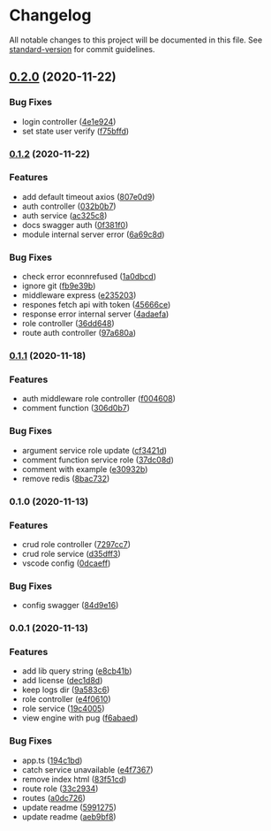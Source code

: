 # Changelog

All notable changes to this project will be documented in this file. See [standard-version](https://github.com/conventional-changelog/standard-version) for commit guidelines.

## [0.2.0](///compare/v0.1.2...v0.2.0) (2020-11-22)


### Bug Fixes

* login controller ([4e1e924](///commit/4e1e924539364794419aebc5d03a2033933fd7e0))
* set state user verify ([f75bffd](///commit/f75bffd23efa9d38647ca152d8540019aa3a8ac5))

### [0.1.2](///compare/v0.1.1...v0.1.2) (2020-11-22)


### Features

* add default timeout axios ([807e0d9](///commit/807e0d9c649468757d3f083856e4ad012be90ba2))
* auth controller ([032b0b7](///commit/032b0b7a3329794d03e8a3bfd92b61baacb93654))
* auth service ([ac325c8](///commit/ac325c805021f77f4141b66244b86c7e1b09c18c))
* docs swagger auth ([0f381f0](///commit/0f381f0b6612d80b244adc1499549a33355daff1))
* module internal server error ([6a69c8d](///commit/6a69c8d2638a118c9af7adf82a3769e1f9ca84b6))


### Bug Fixes

* check error econnrefused ([1a0dbcd](///commit/1a0dbcdb1e29e2d11d5151f5ec440d60b204c3d4))
* ignore git ([fb9e39b](///commit/fb9e39b435996496bf46105b3bf3f2317472d86d))
* middleware express ([e235203](///commit/e235203e499a01797f378db3aa657620d2bba7b7))
* respones fetch api with token ([45666ce](///commit/45666cef978832fcd3c315c472403f6df9add2b6))
* response error internal server ([4adaefa](///commit/4adaefa5d3d1bc10729954679110e51d53c52344))
* role controller ([36dd648](///commit/36dd648e0e2cbc1d995a8751bbfe6d018151cfc5))
* route auth controller ([97a680a](///commit/97a680acfc64ab5ebd32bad81a170c37ad9bde7b))

### [0.1.1](///compare/v0.1.0...v0.1.1) (2020-11-18)


### Features

* auth middleware role controller ([f004608](///commit/f0046083c1dd052ad8a91ae18cada0f3433287ed))
* comment function ([306d0b7](///commit/306d0b7bff9a5c77b18848f12865ccda18e5fc78))


### Bug Fixes

* argument service role update ([cf3421d](///commit/cf3421d00eec2b49a86055cbab2a3fbe9c10a514))
* comment function service role ([37dc08d](///commit/37dc08d8d4cb5bb933d16be1096e95e281a1d0da))
* comment with example ([e30932b](///commit/e30932b3cf60f39093bcef1ac944e49d0165745b))
* remove redis ([8bac732](///commit/8bac732e730b107f346ded3c1590c1fd46d5c857))

### 0.1.0 (2020-11-13)


### Features

* crud role controller ([7297cc7](///commit/7297cc7ddee54dc6bee0cc2b5de28d29fcd6fe1b))
* crud role service ([d35dff3](///commit/d35dff3456b816a21753038780d2fca4509634f5))
* vscode config ([0dcaeff](///commit/0dcaeff840d31c22f59c44c110caeb102b97b60b))


### Bug Fixes

* config swagger ([84d9e16](///commit/84d9e161a65db376943b62e65f88ced62cfcdc1d))

### 0.0.1 (2020-11-13)


### Features

* add lib query string ([e8cb41b](///commit/e8cb41b24a32e9421af158b09d00220cd2255acc))
* add license ([dec1d8d](///commit/dec1d8d135178687196a09676af899a8e4eec51e))
* keep logs dir ([9a583c6](///commit/9a583c6ac98eb82e20c4c1ee1658d828c83b1852))
* role controller ([e4f0610](///commit/e4f0610efac0cf1e95fdd0d00f192cfffdba2f1c))
* role service ([19c4005](///commit/19c4005a33dcf95d5d50d15c0f5655581ae80f9f))
* view engine with pug ([f6abaed](///commit/f6abaeda992099b6896a1547669eaf6930eed578))


### Bug Fixes

* app.ts ([194c1bd](///commit/194c1bde69366cc362c08adbf05a391168c20f02))
* catch service unavailable ([e4f7367](///commit/e4f73677d0c92369af538d8f5af9aa3e09690a21))
* remove index html ([83f51cd](///commit/83f51cd71a53337ab469f7c90a96ae666130bbe9))
* route role ([33c2934](///commit/33c29344024357ed3322f9cf60f1eec9f02061ed))
* routes ([a0dc726](///commit/a0dc7269e663658276d1213844c21fe677463d9a))
* update readme ([5991275](///commit/5991275ba2aa2a1b5763116c37a57005f4af219e))
* update readme ([aeb9bf8](///commit/aeb9bf8fe720cb7ff62af3334f38d020662c9a5b))

